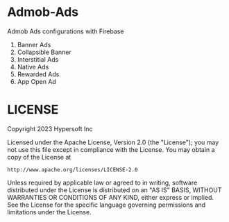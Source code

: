# Admob-Ads

Admob Ads configurations with Firebase
1. Banner Ads
2. Collapsible Banner
3. Interstitial Ads
4. Native Ads
5. Rewarded Ads
6. App Open Ad

# LICENSE

Copyright 2023 Hypersoft Inc

Licensed under the Apache License, Version 2.0 (the "License");
you may not use this file except in compliance with the License.
You may obtain a copy of the License at

    http://www.apache.org/licenses/LICENSE-2.0

Unless required by applicable law or agreed to in writing, software
distributed under the License is distributed on an "AS IS" BASIS,
WITHOUT WARRANTIES OR CONDITIONS OF ANY KIND, either express or implied.
See the License for the specific language governing permissions and
limitations under the License.


